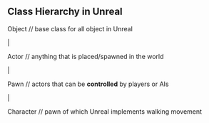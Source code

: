 ## Class Hierarchy in Unreal

Object  // base class for all object in Unreal

  |

Actor  // anything that is placed/spawned in the world

  |

Pawn  // actors that can be **controlled** by players or AIs

  |

Character  // pawn of which Unreal implements walking movement
